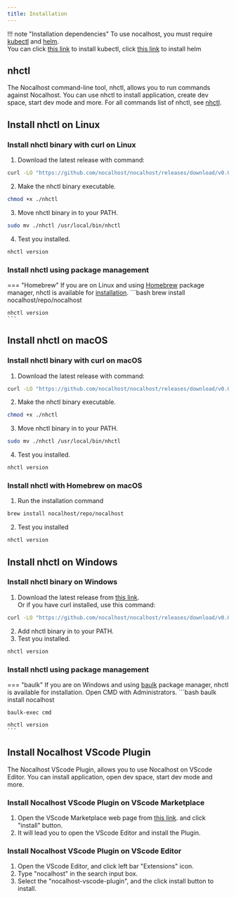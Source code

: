 ```yaml
---
title: Installation
---
```


!!! note "Installation dependencies"
	To use nocalhost, you must require [kubectl](https://kubernetes.io/docs/home/) and [helm](https://helm.sh/). <br />
	You can click [this link](https://kubernetes.io/docs/tasks/tools/install-kubectl/) to install kubectl,
	click [this link](https://helm.sh/docs/intro/install/) to install helm

## nhctl

The Nocalhost command-line tool, nhctl, allows
you to run commands against Nocalhost.
You can use nhctl to install application, create dev space,
start dev mode and more. For all commands list of nhctl,
see [nhctl](/cli-commands.md).


## Install nhctl on Linux

### Install nhctl binary with curl on Linux

1. Download the latest release with command:
```bash
curl -LO "https://github.com/nocalhost/nocalhost/releases/download/v0.0.3/nhctl-linux-amd64" -o nhctl
```
2. Make the nhctl binary executable.
```bash
chmod +x ./nhctl
```
3. Move nhctl binary in to your PATH.
```bash
sudo mv ./nhctl /usr/local/bin/nhctl
```
4. Test you installed.
```bash
nhctl version
```

### Install nhctl using package management

<!-- === "Snap"
	If you are on Ubuntu or another Linux distribution that support [snap](https://snapcraft.io/docs/installing-snapd) package manager, nhctl is available as a [snap](https://snapcraft.io/) application.
	```bash
	snap install nhctl --classic

	nhctl version
	``` -->
=== "Homebrew"
	If you are on Linux and using [Homebrew](https://docs.brew.sh/Homebrew-on-Linux) package manager, nhctl is available for [installation](https://docs.brew.sh/Homebrew-on-Linux#install).
	```bash
	brew install nocalhost/repo/nocalhost

	nhctl version
	```

## Install nhctl on macOS
### Install nhctl binary with curl on macOS

1. Download the latest release with command:
```bash
curl -LO "https://github.com/nocalhost/nocalhost/releases/download/v0.0.3/nhctl-darwin-amd64" -o nhctl
```
2. Make the nhctl binary executable.
```bash
chmod +x ./nhctl
```
3. Move nhctl binary in to your PATH.
```bash
sudo mv ./nhctl /usr/local/bin/nhctl
```
4. Test you installed.
```bash
nhctl version
```

### Install nhctl with Homebrew on macOS
1. Run the installation command
```bash
brew install nocalhost/repo/nocalhost
```
2. Test you installed
```bash
nhctl version
```

## Install nhctl on Windows

### Install nhctl binary on Windows

1. Download the latest release from [this link](https://github.com/nocalhost/nocalhost/releases/download/v0.0.3/nhctl-windows-amd64.exe). <br />
Or if you have curl installed, use this command:
```bash
curl -LO "https://github.com/nocalhost/nocalhost/releases/download/v0.0.3/nhctl-windows-amd64.exe" -o nhctl.exe
```
2. Add nhctl binary in to your PATH.
3. Test you installed.
```bash
nhctl version
```

### Install nhctl using package management

<!-- === "Snap"
	If you are on Ubuntu or another Linux distribution that support [snap](https://snapcraft.io/docs/installing-snapd) package manager, nhctl is available as a [snap](https://snapcraft.io/) application.
	```bash
	snap install nhctl --classic

	nhctl version
	``` -->
=== "baulk"
	If you are on Windows and using [baulk](https://github.com/baulk/baulk) package manager, nhctl is available for installation. Open CMD with Administrators.
	```bash
	baulk install nocalhost

	baulk-exec cmd

	nhctl version
	```

## Install Nocalhost VScode Plugin

The Nocalhost VScode Plugin, allows you
to use Nocalhost on VScode Editor.
You can install application, open dev space,
start dev mode and more.

### Install Nocalhost VScode Plugin on VScode Marketplace
1. Open the VScode Marketplace web page from [this link](https://marketplace.visualstudio.com/items?itemName=nocalhost.nocalhost).
and click "install" button.
2. It will lead you to open the VScode Editor and install the Plugin.

### Install Nocalhost VScode Plugin on VScode Editor
1. Open the VScode Editor, and click left bar "Extensions" icon.
2. Type "nocalhost" in the search input box.
3. Select the "nocalhost-vscode-plugin", and the click install button to install.
